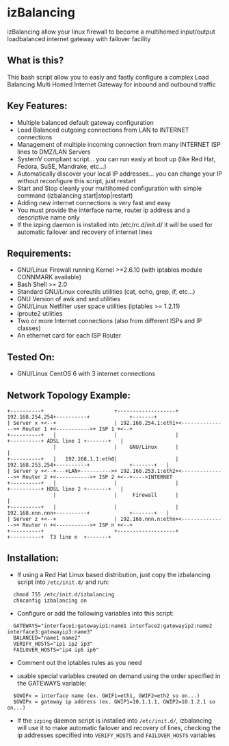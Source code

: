 # izBalancing
izBalancing allow your linux firewall to become a multihomed input/output loadbalanced internet gateway with failover facility

## What is this?
This bash script allow you to easly and fastly configure a complex Load Balancing Multi Homed Internet Gateway
for inbound and outbound traffic

## Key Features:
- Multiple balanced default gateway configuration
- Load Balanced outgoing connections from LAN to INTERNET connections
- Management of multiple incoming connection from many INTERNET ISP lines to DMZ/LAN Servers
- SystemV compliant script... you can run easly at boot up (like Red Hat, Fedora, SuSE, Mandrake, etc...)
- Automatically discover your local IP addresses... you can change your IP without reconfigure this script, just restart
- Start and Stop cleanly your multihomed configuration with simple command (izbalancing start|stop|restart)
- Adding new internet connections is very fast and easy
- You must provide the interface name, router ip address and a descriptive name only
- If the izping daemon is installed into /etc/rc.d/init.d/ it will be used for automatic failover and recovery of internet lines


## Requirements:
- GNU/Linux Firewall running Kernel >=2.6.10 (with iptables module CONNMARK available)
- Bash Shell >= 2.0
- Standard GNU/Linux coreutils utilities (cat, echo, grep, if, etc...)
- GNU Version of awk and sed utilities
- GNU/Linux Netfilter user space utilities (iptables >= 1.2.11)
- iproute2 utilities
- Two or more Internet connections (also from different ISPs and IP classes)
- An ethernet card for each ISP Router

## Tested On:
- GNU/Linux CentOS 6 with 3 internet connections

## Network Topology Example:
```
+----------+                       +-------------------+  192.168.254.254+----------+             +-------+                
| Server x +<--+                   | 192.168.254.1:eth1+<--------------->+ Router 1 +<----------->+ ISP 1 +<--+            
+----------+   |                   |                   |                 +----------+ ADSL line 1 +-------+   |            
               |                   |    GNU/Linux      |                                                      |            
+----------+   |   192.168.1.1:eth0|                   |  192.168.253.254+----------+             +-------+   |            
| Server y +<--+---+LAN+---------->+ 192.168.253.1:eth2+<--------------->+ Router 2 +<----------->+ ISP 2 +<--+---->INTERNET
+----------+   |                   |                   |                 +----------+ HDSL line 2 +-------+   |            
               |                   |     Firewall      |                                                      |            
+----------+   |                   |                   |  192.168.nnn.nnn+----------+             +-------+   |            
| Server z +<--+                   | 192.168.nnn.n:ethn+<--------------->+ Router n +<----------->+ ISP n +<--+            
+----------+                       +-------------------+                 +----------+  T3 line n  +-------+                
```

## Installation:
- If using a Red Hat Linux based distribution, just copy the izbalancing script into `/etc/init.d/` and run:
```
  chmod 755 /etc/init.d/izbalancing
  chkconfig izbalancing on
```
- Configure or add the following variables into this script:
```
  GATEWAYS="interface1:gatewayip1:name1 interface2:gatewayip2:name2 interface3:gatewayip3:name3"
  BALANCED="name1 name2"
  VERIFY_HOSTS="ip1 ip2 ip3"
  FAILOVER_HOSTS="ip4 ip5 ip6"
```
- Comment out the iptables rules as you need

- usable special variables created on demand using the order specified in the GATEWAYS variable:
```
  $GWIFx = interface name (ex. GWIF1=eth1, GWIF2=eth2 so on...)
  $GWIPx = gateway ip address (ex. GWIP1=10.1.1.1, GWIP2=10.1.2.1 so on...)
```

- If the `izping` daemon script is installed into `/etc/init.d/`, izbalancing will use it to make automatic failover and recovery of lines, checking the ip addresses specified into `VERIFY_HOSTS` and `FAILOVER_HOSTS` variables
